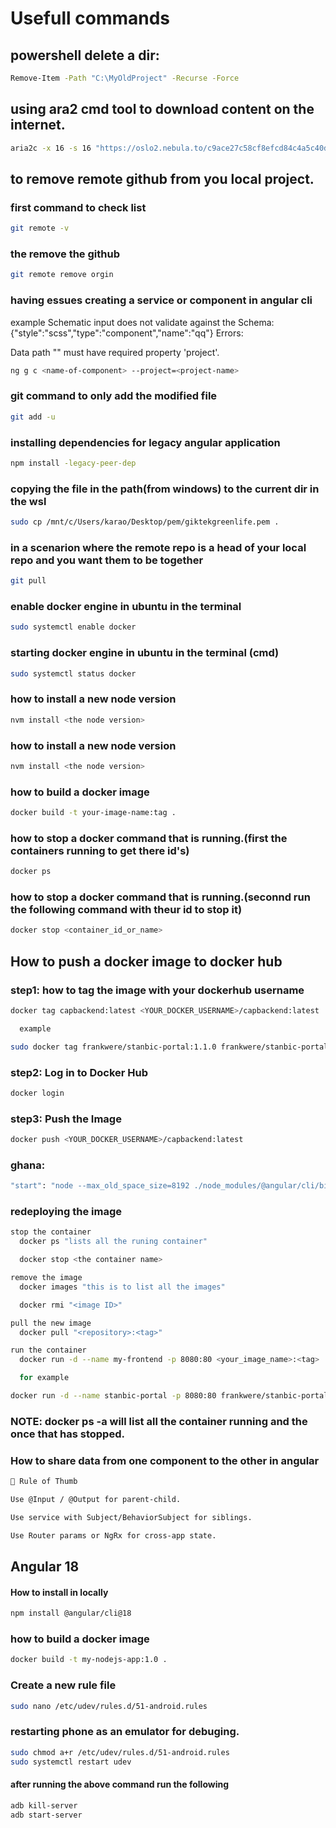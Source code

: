 # Usefull commands 

## powershell delete a dir:
```bash
Remove-Item -Path "C:\MyOldProject" -Recurse -Force
```

## using ara2 cmd tool to download content on the internet.
```bash
aria2c -x 16 -s 16 "https://oslo2.nebula.to/c9ace27c58cf8efcd84c4a5c40d5f9fa6ec1cfeb.mp4?md5=bRsTS31MYuBqjJLHV8XsCg&expires=1757781247&fn=c9ace27c58cf8efcd84c4a5c40d5f9fa6ec1cfeb.mp4"
```

## to remove remote github from you local project.

### first command to check list
```bash
git remote -v
```

### the remove the github
```bash
git remote remove orgin
```
### having essues creating a service or component in angular cli 
example
Schematic input does not validate against the Schema: {"style":"scss","type":"component","name":"qq"}
Errors:

  Data path "" must have required property 'project'.
```bash
ng g c <name-of-component> --project=<project-name>
```
### git command to only add the modified file
```bash
git add -u
```
### installing dependencies for legacy angular application
```bash
npm install -legacy-peer-dep 
```
### copying the file in the path(from windows) to the current dir in the wsl
```bash
sudo cp /mnt/c/Users/karao/Desktop/pem/giktekgreenlife.pem .
```

### in a scenarion where the remote repo is a head of your local repo and you want them to be together
```bash
git pull
```

### enable docker engine in ubuntu in the terminal
```bash
sudo systemctl enable docker
```

### starting docker engine in ubuntu in the terminal (cmd)
```bash
sudo systemctl status docker
```

### how to install a new node version
```bash
nvm install <the node version>
```

### how to install a new node version
```bash
nvm install <the node version>
```

### how to build a docker image
```bash
docker build -t your-image-name:tag .
```

### how to stop a docker command that is running.(first the containers running to get there id's)
```bash
docker ps
```

### how to stop a docker command that is running.(seconnd run the following command with theur id to stop it)
```bash
docker stop <container_id_or_name>
```
## How to push a docker image to docker hub

### step1: how to tag the image with your dockerhub username
```bash
docker tag capbackend:latest <YOUR_DOCKER_USERNAME>/capbackend:latest

  example

sudo docker tag frankwere/stanbic-portal:1.1.0 frankwere/stanbic-portal:1.2.0
```

### step2: Log in to Docker Hub
```bash
docker login
```

### step3: Push the Image
```bash
docker push <YOUR_DOCKER_USERNAME>/capbackend:latest
```

### ghana: 
```bash
"start": "node --max_old_space_size=8192 ./node_modules/@angular/cli/bin/ng serve",
```

### redeploying the image
```bash
stop the container
  docker ps "lists all the runing container"

  docker stop <the container name>

remove the image
  docker images "this is to list all the images"

  docker rmi "<image ID>"

pull the new image
  docker pull "<repository>:<tag>"

run the container
  docker run -d --name my-frontend -p 8080:80 <your_image_name>:<tag>

  for example

docker run -d --name stanbic-portal -p 8080:80 frankwere/stanbic-portal:latest

```
### NOTE: docker ps -a will list all the container running and the once that has stopped.

### How to share data from one component to the other in angular
```bash
📌 Rule of Thumb

Use @Input / @Output for parent-child.

Use service with Subject/BehaviorSubject for siblings.

Use Router params or NgRx for cross-app state.
```

## Angular 18

#### How to install in locally
```bash
npm install @angular/cli@18
```
### how to build a docker image

```bash
docker build -t my-nodejs-app:1.0 .
```

### Create a new rule file
```bash
sudo nano /etc/udev/rules.d/51-android.rules
```

### restarting phone as an emulator for debuging.
```bash
sudo chmod a+r /etc/udev/rules.d/51-android.rules
sudo systemctl restart udev
```
#### after running the above command run the following
```bash
adb kill-server
adb start-server
```

